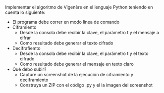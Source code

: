 Implementar el algoritmo de Vigenère en el lenguaje Python teniendo en cuenta lo siguiente:

- El programa debe correr en modo línea de comando
- Ciframiento
  - Desde la consola debe recibir la clave, el parámetro t y el mensaje a cifrar
  - Como resultado debe generar el texto cifrado
- Decifrafiemto
  - Desde la consola debe recibir la clave, el parámetro t y el texto cifrado
  - Como resultado debe generar el mensaje en texto claro
- Qué debo subir?
  - Capture un screenshot de la ejecución de ciframiento y deciframiento
  - Construya un ZIP con el código .py y el la imagen del screenshot